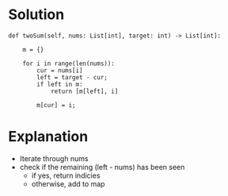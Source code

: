 # Solution
```
def twoSum(self, nums: List[int], target: int) -> List[int]:
        
    m = {}

    for i in range(len(nums)):
        cur = nums[i]
        left = target - cur;
        if left in m:
            return [m[left], i]

        m[cur] = i;
```
# Explanation
- Iterate through nums
- check if the remaining (left - nums) has been seen
  - if yes, return indicies
  - otherwise, add to map
